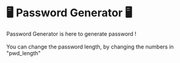 <H1>🖥️ Password Generator 🖥️</H1>
Password Generator is here to generate password ! <br>
<br>
You can change the password length, by changing the numbers in "pwd_length"
